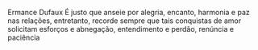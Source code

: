 Ermance Dufaux
É justo que anseie por alegria, encanto, harmonia e paz nas relações, entretanto, recorde sempre que tais conquistas de amor solicitam esforços e abnegação, entendimento e perdão, renúncia e paciência
